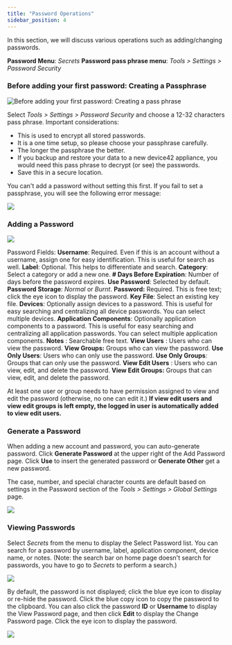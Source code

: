 ```yaml
---
title: "Password Operations"
sidebar_position: 4
---
```


In this section, we will discuss various operations such as adding/changing passwords.

**Password Menu**: _Secrets_ **Password pass phrase menu**: _Tools > Settings > Password Security_

### Before adding your first password: Creating a Passphrase

![Before adding your first password: Creating a pass phrase](/assets/images/wpid4209-Before_adding_your_first_password_Creating_a_pass_phrase.png)

Select _Tools > Settings > Password Security_ and choose a 12-32 characters pass phrase. Important considerations:

- This is used to encrypt all stored passwords.
- It is a one time setup, so please choose your passphrase carefully.
- The longer the passphrase the better.
- If you backup and restore your data to a new device42 appliance, you would need this pass phrase to decrypt (or see) the passwords.
- Save this in a secure location.

You can't add a password without setting this first. If you fail to set a passphrase, you will see the following error message:

![](/assets/images/wpid4211-media_1345899633250.png)

### Adding a Password

![](/assets/images/Secrets-8-add-normal-700x341.png)

Password Fields: **Username**: Required. Even if this is an account without a username, assign one for easy identification. This is useful for search as well. **Label**: Optional. This helps to differentiate and search. **Category**: Select a category or add a new one. **\# Days Before Expiration**: Number of days before the password expires. **Use Password**: Selected by default. **Password Storage**: _Normal_ or _Burnt_. **Password:** Required. This is free text; click the eye icon to display the password. **Key File**: Select an existing key file. **Devices**: Optionally assign devices to a password. This is useful for easy searching and centralizing all device passwords. You can select multiple devices. **Application Components**: Optionally application components to a password. This is useful for easy searching and centralizing all application passwords. You can select multiple application components. **Notes** : Searchable free text. **View Users** : Users who can view the password. **View Groups:** Groups who can view the password. **Use Only Users**: Users who can only use the password. **Use Only Groups**: Groups that can only use the password. **View Edit Users** : Users who can view, edit, and delete the password. **View Edit Groups:** Groups that can view, edit, and delete the password.

At least one user or group needs to have permission assigned to view and edit the password (otherwise, no one can edit it.) **If view edit users and view edit groups is left empty, the logged in user is automatically added to view edit users.**

### Generate a Password

When adding a new account and password, you can auto-generate password. Click **Generate Password** at the upper right of the Add Password page. Click **Use** to insert the generated password or **Generate Other** get a new password.

The case, number, and special character counts are default based on settings in the Password section of the _Tools > Settings > Global Settings_ page.

![](/assets/images/Secrets-3-gen-password.png)

### Viewing Passwords

Select _Secrets_ from the menu to display the Select Password list. You can search for a password by username, label, application component, device name, or notes. (Note: the search bar on home page doesn't search for passwords, you have to go to _Secrets_ to perform a search.)

![](/assets/images/Secrets-1-700x345.png)

By default, the password is not displayed; click the blue eye icon to display or re-hide the password. Click the blue copy icon to copy the password to the clipboard. You can also click the password **ID** or **Username** to display the View Password page, and then click **Edit** to display the Change Password page. Click the eye icon to display the password.

![](/assets/images/Secrets-2-edit-menu-700x273.png)
